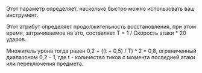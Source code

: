 Этот параметр определяет, насколько быстро можно использовать ваш инструмент. 

Этот атрибут определяет продолжительность восстановления,
при этом время, затрачиваемое на это, составляет T = 1 / Скорость атаки * 20 ударов. 

Множитель урона тогда равен 0,2 + ((t + 0,5) / T) ^ 2 * 0,8,
ограниченный диапазоном 0,2 – 1, где t - количество
тиков с момента последней атаки или переключения предмета.